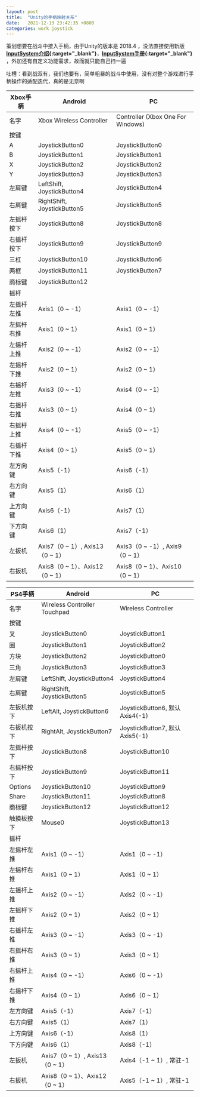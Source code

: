 ```yaml
---
layout: post
title:  "Unity的手柄映射关系"
date:   2021-12-13 23:42:35 +0800
categories: work joystick
---
```

策划想要在战斗中接入手柄，由于Unity的版本是 2018.4 ，没法直接使用新版 **[InputSystem介绍]{:target="_blank"}**，**[InputSystem手册]{:target="_blank"}** ，外加还有自定义功能需求，故而就只能自己扫一遍

吐槽：看到战双有，我们也要有，简单粗暴的战斗中使用，没有对整个游戏进行手柄操作的适配迭代，真的是无奈啊

|Xbox手柄|Android|PC|
|----|----|----|
|名字|Xbox Wireless Controller|Controller (Xbox One For Windows)|
|按键| | |
|A|JoystickButton0|JoystickButton0|
|B|JoystickButton1|JoystickButton1|
|X|JoystickButton2|JoystickButton2|
|Y|JoystickButton3|JoystickButton3|
|左肩键|LeftShift, JoystickButton4|JoystickButton4|
|右肩键|RightShift, JoystickButton5|JoystickButton5|
|左摇杆按下|JoystickButton8|JoystickButton8|
|右摇杆按下|JoystickButton9|JoystickButton9|
|三杠|JoystickButton10|JoystickButton6|
|两框|JoystickButton11|JoystickButton7|
|商标键|JoystickButton12| |
|摇杆| | |
|左摇杆左推|Axis1（0 ~ -1）|Axis1（0 ~ -1）|
|左摇杆右推|Axis1（0 ~ 1）|Axis1（0 ~ 1）|
|左摇杆上推|Axis2（0 ~ -1）|Axis2（0 ~ -1）|
|左摇杆下推|Axis2（0 ~ 1）|Axis2（0 ~ 1）|
|右摇杆左推|Axis3（0 ~ -1）|Axis4（0 ~ -1）|
|右摇杆右推|Axis3（0 ~ 1）|Axis4（0 ~ 1）|
|右摇杆上推|Axis4（0 ~ -1）|Axis5（0 ~ -1）|
|右摇杆下推|Axis4（0 ~ 1）|Axis5（0 ~ 1）|
|左方向键|Axis5（-1）|Axis6（-1）|
|右方向键|Axis5（1）|Axis6（1）|
|上方向键|Axis6（-1）|Axis7（1）|
|下方向键|Axis6（1）|Axis7（-1）|
|左扳机|Axis7（0 ~ 1）, Axis13（0 ~ 1）|Axis3（0 ~ -1）, Axis9（0 ~ 1）|
|右扳机|Axis8（0 ~ 1）、Axis12（0 ~ 1）|Axis8（0 ~ 1）、Axis10（0 ~ 1）|

|PS4手柄|Android|PC|
|----|----|----|
|名字|Wireless Controller Touchpad|Wireless Controller|
|按键| | |
|叉|JoystickButton0|JoystickButton1|
|圈|JoystickButton1|JoystickButton2|
|方块|JoystickButton2|JoystickButton0|
|三角|JoystickButton3|JoystickButton3|
|左肩键|LeftShift, JoystickButton4|JoystickButton4|
|右肩键|RightShift, JoystickButton5|JoystickButton5|
|左扳机按下|LeftAlt, JoystickButton6|JoystickButton6, 默认Axis4(-1)|
|右扳机按下|RightAlt, JoystickButton7|JoystickButton7, 默认Axis5(-1)|
|左摇杆按下|JoystickButton8|JoystickButton10|
|右摇杆按下|JoystickButton9|JoystickButton11|
|Options|JoystickButton10|JoystickButton9|
|Share|JoystickButton11|JoystickButton8|
|商标键|JoystickButton12|JoystickButton12|
|触摸板按下|Mouse0|JoystickButton13|
|摇杆| | |
|左摇杆左推|Axis1（0 ~ -1）|Axis1（0 ~ -1）|
|左摇杆右推|Axis1（0 ~ 1）|Axis1（0 ~ 1）|
|左摇杆上推|Axis2（0 ~ -1）|Axis2（0 ~ -1）|
|左摇杆下推|Axis2（0 ~ 1）|Axis2（0 ~ 1）|
|右摇杆左推|Axis3（0 ~ -1）|Axis3（0 ~ -1）|
|右摇杆右推|Axis3（0 ~ 1）|Axis3（0 ~ 1）|
|右摇杆上推|Axis4（0 ~ -1）|Axis6（0 ~ -1）|
|右摇杆下推|Axis4（0 ~ 1）|Axis6（0 ~ 1）|
|左方向键|Axis5（-1）|Axis7（-1）|
|右方向键|Axis5（1）|Axis7（1）|
|上方向键|Axis6（-1）|Axis8（1）|
|下方向键|Axis6（1）|Axis8（-1）|
|左扳机|Axis7（0 ~ 1）, Axis13（0 ~ 1）|Axis4（-1 ~ 1）, 常驻-1|
|右扳机|Axis8（0 ~ 1）、Axis12（0 ~ 1）|Axis5（-1 ~ 1）, 常驻-1|

[InputSystem介绍]:https://docs.unity3d.com/cn/current/Manual/com.unity.inputsystem.html
[InputSystem手册]:https://docs.unity3d.com/Packages/com.unity.inputsystem@1.0/manual/QuickStartGuide.html